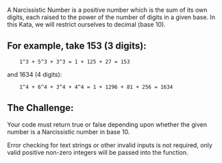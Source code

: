A Narcissistic Number is a positive number which is the sum of its own digits, each raised to the power of the number of digits in a given base. In this Kata, we will restrict ourselves to decimal (base 10).

## For example, take 153 (3 digits):

```
    1^3 + 5^3 + 3^3 = 1 + 125 + 27 = 153
```

and 1634 (4 digits):

```
    1^4 + 6^4 + 3^4 + 4^4 = 1 + 1296 + 81 + 256 = 1634
```

## The Challenge:

Your code must return true or false depending upon whether the given number is a Narcissistic number in base 10.

Error checking for text strings or other invalid inputs is not required, only valid positive non-zero integers will be passed into the function.
